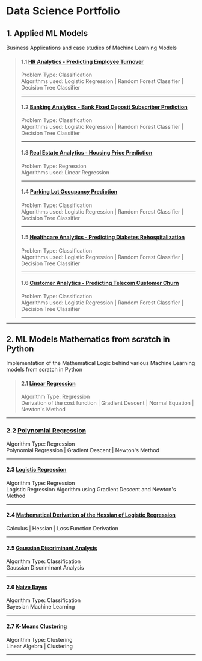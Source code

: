 # Data Science Portfolio


## 1. Applied ML Models
Business Applications and case studies of Machine Learning Models

<blockquote>

#### 1.1 [HR Analytics - Predicting Employee Turnover](https://github.com/ankurdhamija83/Data-Science-Portfolio/blob/master/Applied-ML-Models/HR-Analytics/HR-Analytics-Predicting%20Employee%20Turnover.ipynb)
Problem Type: Classification<br> 
Algorithms used: Logistic Regression | Random Forest Classifier | Decision Tree Classifier

***

#### 1.2 [Banking Analytics - Bank Fixed Deposit Subscriber Prediction](https://github.com/ankurdhamija83/Data-Science-Portfolio/blob/master/Applied-ML-Models/Bank-Fixed-Deposit-Subscriber/Bank-Marketing-Database.ipynb)
Problem Type: Classification<br>
Algorithms used: Logistic Regression | Random Forest Classifier | Decision Tree Classifier

***

#### 1.3 [Real Estate Analytics - Housing Price Prediction](https://github.com/ankurdhamija83/Data-Science-Portfolio/blob/master/Applied-ML-Models/Housing-Price-Prediction/Multi-Linear-Regression.ipynb)
Problem Type: Regression<br>
Algorithms used: Linear Regression

***

#### 1.4 [Parking Lot Occupancy Prediction](https://github.com/ankurdhamija83/Data-Science-Portfolio/blob/master/Applied-ML-Models/Parking-Occupancy-Prediction/submission-final.ipynb)
Problem Type: Classification<br>
Algorithms used: Logistic Regression | Random Forest Classifier | Decision Tree Classifier

***

#### 1.5 [Healthcare Analytics - Predicting Diabetes Rehospitalization](https://github.com/ankurdhamija83/Data-Science-Portfolio/blob/master/Applied-ML-Models/Predict-Diabetes-Rehospitalization/submission-final.ipynb)
Problem Type: Classification<br>
Algorithms used: Logistic Regression | Random Forest Classifier | Decision Tree Classifier

***

#### 1.6 [Customer Analytics - Predicting Telecom Customer Churn](https://github.com/ankurdhamija83/Data-Science-Portfolio/blob/master/Applied-ML-Models/Telecom-Customer-Churn/Logistic-Regression.ipynb)
Problem Type: Classification<br>
Algorithms used: Logistic Regression | Random Forest Classifier | Decision Tree Classifier

***

</blockquote>

<hr>

## 2. ML Models Mathematics from scratch in Python
Implementation of the Mathematical Logic behind various Machine Learning models from scratch in Python

<blockqoute>

> #### 2.1 [Linear Regression](https://github.com/ankurdhamija83/Data-Science-Portfolio/blob/master/ML-Models-Mathematics-Python-Implementation/Linear-Regression/Simple_Linear_Regression.ipynb)
> Algorithm Type: Regression <br>
> Derivation of the cost function | Gradient Descent | Normal Equation | Newton's Method

***

### 2.2 [Polynomial Regression](https://github.com/ankurdhamija83/Data-Science-Portfolio/blob/master/ML-Models-Mathematics-Python-Implementation/Polynomial-Regression/Polynomial-Regression-without-sklearn.ipynb)
Algorithm Type: Regression<br>
Polynomial Regression | Gradient Descent | Newton's Method

***

#### 2.3 [Logistic Regression](https://github.com/ankurdhamija83/Data-Science-Portfolio/blob/master/ML-Models-Mathematics-Python-Implementation/Logistic-Regression/Logistic-Regression-Model-from-scratch/Logistic-Regression-using-Gradient-Descent-Newton-Method.ipynb)
Algorithm Type: Regression<br>
Logistic Regression Algorithm using Gradient Descent and Newton's Method

***

#### 2.4 [Mathematical Derivation of the Hessian of Logistic Regression](https://github.com/ankurdhamija83/Data-Science-Portfolio/blob/master/ML-Models-Mathematics-Python-Implementation/Logistic-Regression/Hessian-Logistic-Regression-Loss-Function.ipynb)
Calculus | Hessian | Loss Function Derivation

***

#### 2.5 [Gaussian Discriminant Analysis](https://github.com/ankurdhamija83/Data-Science-Portfolio/blob/master/ML-Models-Mathematics-Python-Implementation/Logistic-Regression/Logistic-Regression-Model-from-scratch/Gaussian_Discriminant_Analysis.ipynb)
Algorithm Type: Classification<br>
Gaussian Discriminant Analysis

***

#### 2.6 [Naive Bayes](https://github.com/ankurdhamija83/Data-Science-Portfolio/blob/master/ML-Models-Mathematics-Python-Implementation/Naive_Bayes_and_SVM/Naive_Bayes.ipynb)
Algorithm Type: Classification<br>
Bayesian Machine Learning

***

#### 2.7 [K-Means Clustering](https://github.com/ankurdhamija83/Data-Science-Portfolio/blob/master/ML-Models-Mathematics-Python-Implementation/K-Means-Clustering/K-Means-Clustering.ipynb)
Algorithm Type: Clustering<br>
Linear Algebra | Clustering

***

</blockquote>


